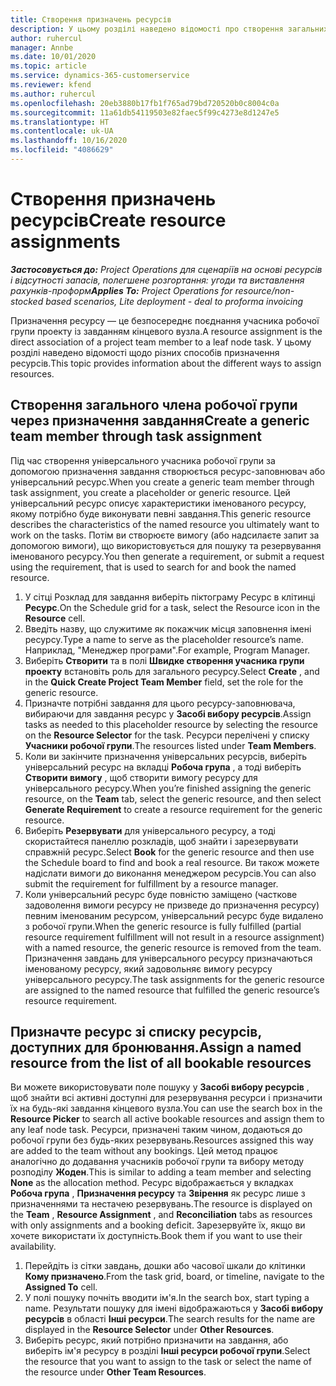 ```yaml
---
title: Створення призначень ресурсів
description: У цьому розділі наведено відомості про створення загальних і іменованих призначень ресурсів.
author: ruhercul
manager: Annbe
ms.date: 10/01/2020
ms.topic: article
ms.service: dynamics-365-customerservice
ms.reviewer: kfend
ms.author: ruhercul
ms.openlocfilehash: 20eb3880b17fb1f765ad79bd720520b0c8004c0a
ms.sourcegitcommit: 11a61db54119503e82faec5f99c4273e8d1247e5
ms.translationtype: HT
ms.contentlocale: uk-UA
ms.lasthandoff: 10/16/2020
ms.locfileid: "4086629"
---
```

# <a name="create-resource-assignments"></a><span data-ttu-id="1614b-103">Створення призначень ресурсів</span><span class="sxs-lookup"><span data-stu-id="1614b-103">Create resource assignments</span></span>

<span data-ttu-id="1614b-104">_**Застосовується до:** Project Operations для сценаріїв на основі ресурсів і відсутності запасів, полегшене розгортання: угоди та виставлення рахунків-проформ_</span><span class="sxs-lookup"><span data-stu-id="1614b-104">_**Applies To:** Project Operations for resource/non-stocked based scenarios, Lite deployment - deal to proforma invoicing_</span></span>


<span data-ttu-id="1614b-105">Призначення ресурсу — це безпосереднє поєднання учасника робочої групи проекту із завданням кінцевого вузла.</span><span class="sxs-lookup"><span data-stu-id="1614b-105">A resource assignment is the direct association of a project team member to a leaf node task.</span></span> <span data-ttu-id="1614b-106">У цьому розділі наведено відомості щодо різних способів призначення ресурсів.</span><span class="sxs-lookup"><span data-stu-id="1614b-106">This topic provides information about the different ways to assign resources.</span></span>

## <a name="create-a-generic-team-member-through-task-assignment"></a><span data-ttu-id="1614b-107">Створення загального члена робочої групи через призначення завдання</span><span class="sxs-lookup"><span data-stu-id="1614b-107">Create a generic team member through task assignment</span></span>


<span data-ttu-id="1614b-108">Під час створення універсального учасника робочої групи за допомогою призначення завдання створюється ресурс-заповнювач або універсальний ресурс.</span><span class="sxs-lookup"><span data-stu-id="1614b-108">When you create a generic team member through task assignment, you create a placeholder or generic resource.</span></span> <span data-ttu-id="1614b-109">Цей універсальний ресурс описує характеристики іменованого ресурсу, якому потрібно буде виконувати певні завдання.</span><span class="sxs-lookup"><span data-stu-id="1614b-109">This generic resource describes the characteristics of the named resource you ultimately want to work on the tasks.</span></span> <span data-ttu-id="1614b-110">Потім ви створюєте вимогу (або надсилаєте запит за допомогою вимоги), що використовується для пошуку та резервування іменованого ресурсу.</span><span class="sxs-lookup"><span data-stu-id="1614b-110">You then generate a requirement, or submit a request using the requirement, that is used to search for and book the named resource.</span></span>

1. <span data-ttu-id="1614b-111">У сітці Розклад для завдання виберіть піктограму Ресурс в клітинці **Ресурс**.</span><span class="sxs-lookup"><span data-stu-id="1614b-111">On the Schedule grid for a task, select the Resource icon in the **Resource** cell.</span></span>
2. <span data-ttu-id="1614b-112">Введіть назву, що служитиме як покажчик місця заповнення імені ресурсу.</span><span class="sxs-lookup"><span data-stu-id="1614b-112">Type a name to serve as the placeholder resource’s name.</span></span> <span data-ttu-id="1614b-113">Наприклад, "Менеджер програми".</span><span class="sxs-lookup"><span data-stu-id="1614b-113">For example, Program Manager.</span></span>
3. <span data-ttu-id="1614b-114">Виберіть **Створити** та в полі **Швидке створення учасника групи проекту** встановіть роль для загального ресурсу.</span><span class="sxs-lookup"><span data-stu-id="1614b-114">Select **Create** , and in the **Quick Create Project Team Member** field, set the role for the generic resource.</span></span>
4. <span data-ttu-id="1614b-115">Призначте потрібні завдання для цього ресурсу-заповнювача, вибираючи для завдання ресурс у **Засобі вибору ресурсів**.</span><span class="sxs-lookup"><span data-stu-id="1614b-115">Assign tasks as needed to this placeholder resource by selecting the resource on the **Resource Selector** for the task.</span></span> <span data-ttu-id="1614b-116">Ресурси перелічені у списку **Учасники робочої групи**.</span><span class="sxs-lookup"><span data-stu-id="1614b-116">The resources listed under **Team Members**.</span></span>
5. <span data-ttu-id="1614b-117">Коли ви закінчите призначення універсальних ресурсів, виберіть універсальний ресурс на вкладці **Робоча група** , а тоді виберіть **Створити вимогу** , щоб створити вимогу ресурсу для універсального ресурсу.</span><span class="sxs-lookup"><span data-stu-id="1614b-117">When you’re finished assigning the generic resource, on the **Team** tab, select the generic resource, and then select **Generate Requirement** to create a resource requirement for the generic resource.</span></span>
6. <span data-ttu-id="1614b-118">Виберіть **Резервувати** для універсального ресурсу, а тоді скористайтеся панеллю розкладів, щоб знайти і зарезервувати справжній ресурс.</span><span class="sxs-lookup"><span data-stu-id="1614b-118">Select **Book** for the generic resource and then use the Schedule board to find and book a real resource.</span></span> <span data-ttu-id="1614b-119">Ви також можете надіслати вимоги до виконання менеджером ресурсів.</span><span class="sxs-lookup"><span data-stu-id="1614b-119">You can also submit the requirement for fulfillment by a resource manager.</span></span>
7. <span data-ttu-id="1614b-120">Коли універсальний ресурс буде повністю заміщено (часткове задоволення вимоги ресурсу не призведе до призначення ресурсу) певним іменованим ресурсом, універсальний ресурс буде видалено з робочої групи.</span><span class="sxs-lookup"><span data-stu-id="1614b-120">When the generic resource is fully fulfilled (partial resource requirement fulfillment will not result in a resource assignment) with a named resource, the generic resource is removed from the team.</span></span> <span data-ttu-id="1614b-121">Призначення завдань для універсального ресурсу призначаються іменованому ресурсу, який задовольняє вимогу ресурсу універсального ресурсу.</span><span class="sxs-lookup"><span data-stu-id="1614b-121">The task assignments for the generic resource are assigned to the named resource that fulfilled the generic resource’s resource requirement.</span></span>

## <a name="assign-a-named-resource-from-the-list-of-all-bookable-resources"></a><span data-ttu-id="1614b-122">Призначте ресурс зі списку ресурсів, доступних для бронювання.</span><span class="sxs-lookup"><span data-stu-id="1614b-122">Assign a named resource from the list of all bookable resources</span></span>

<span data-ttu-id="1614b-123">Ви можете використовувати поле пошуку у **Засобі вибору ресурсів** , щоб знайти всі активні доступні для резервування ресурси і призначити їх на будь-які завдання кінцевого вузла.</span><span class="sxs-lookup"><span data-stu-id="1614b-123">You can use the search box in the **Resource Picker** to search all active bookable resources and assign them to any leaf node task.</span></span> <span data-ttu-id="1614b-124">Ресурси, призначені таким чином, додаються до робочої групи без будь-яких резервувань.</span><span class="sxs-lookup"><span data-stu-id="1614b-124">Resources assigned this way are added to the team without any bookings.</span></span> <span data-ttu-id="1614b-125">Цей метод працює аналогічно до додавання учасників робочої групи та вибору методу розподілу **Жоден**.</span><span class="sxs-lookup"><span data-stu-id="1614b-125">This is similar to adding a team member and selecting **None** as the allocation method.</span></span> <span data-ttu-id="1614b-126">Ресурс відображається у вкладках **Робоча група** , **Призначення ресурсу** та **Звірення** як ресурс лише з призначеннями та нестачею резервувань.</span><span class="sxs-lookup"><span data-stu-id="1614b-126">The resource is displayed on the **Team** , **Resource Assignment** , and **Reconciliation** tabs as resources with only assignments and a booking deficit.</span></span> <span data-ttu-id="1614b-127">Зарезервуйте їх, якщо ви хочете використати їх доступність.</span><span class="sxs-lookup"><span data-stu-id="1614b-127">Book them if you want to use their availability.</span></span>

1. <span data-ttu-id="1614b-128">Перейдіть із сітки завдань, дошки або часової шкали до клітинки **Кому призначено**.</span><span class="sxs-lookup"><span data-stu-id="1614b-128">From the task grid, board, or timeline, navigate to the **Assigned To** cell.</span></span>
2. <span data-ttu-id="1614b-129">У полі пошуку почніть вводити ім'я.</span><span class="sxs-lookup"><span data-stu-id="1614b-129">In the search box, start typing a name.</span></span> <span data-ttu-id="1614b-130">Результати пошуку для імені відображаються у **Засобі вибору ресурсів** в області **Інші ресурси**.</span><span class="sxs-lookup"><span data-stu-id="1614b-130">The search results for the name are displayed in the **Resource Selector** under **Other Resources**.</span></span>
3. <span data-ttu-id="1614b-131">Виберіть ресурс, який потрібно призначити на завдання, або виберіть ім'я ресурсу в розділі **Інші ресурси робочої групи**.</span><span class="sxs-lookup"><span data-stu-id="1614b-131">Select the resource that you want to assign to the task or select the name of the resource under **Other Team Resources**.</span></span>
